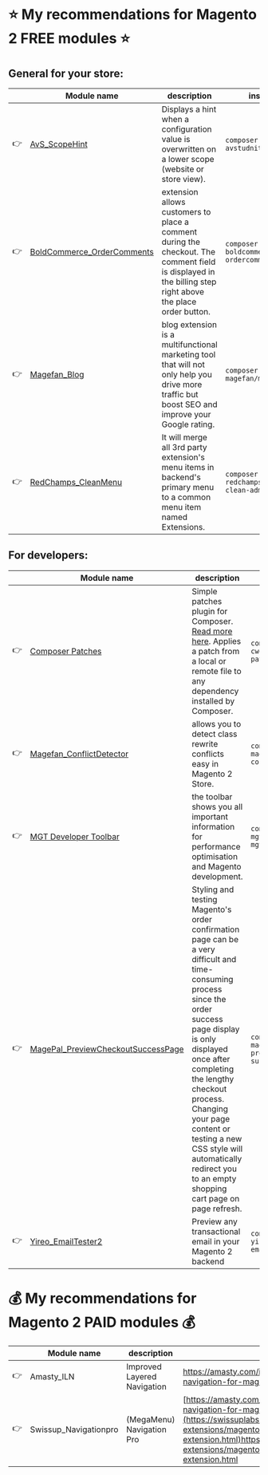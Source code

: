 # :star: My recommendations for Magento 2 FREE modules :star:
## General for your store:

| | Module name | description | installation |
|:---|---|---|---|
|:point_right: |[AvS_ScopeHint](https://github.com/avstudnitz/AvS_ScopeHint2) | Displays a hint when a configuration value is overwritten on a lower scope (website or store view). |``composer require avstudnitz/scopehint2``|
|:point_right: |[BoldCommerce_OrderComments](https://github.com/boldcommerce/magento2-ordercomments) | extension allows customers to place a comment during the checkout. The comment field is displayed in the billing step right above the place order button. | ``composer require boldcommerce/magento2-ordercomments`` |
|:point_right: |[Magefan_Blog](https://github.com/magefan/module-blog) | blog extension is a multifunctional marketing tool that will not only help you drive more traffic but boost SEO and improve your Google rating. | ``composer require magefan/module-blog``|
|:point_right: |[RedChamps_CleanMenu](https://github.com/redchamps/clean-admin-menu) | It will merge all 3rd party extension's menu items in backend's primary menu to a common menu item named Extensions. |``composer require redchamps/module-clean-admin-menu``|

## For developers:
| | Module name | description | installation |
|:---|---|---|---|
|:point_right: |[Composer Patches](https://github.com/cweagans/composer-patches) | Simple patches plugin for Composer. [Read more here](https://m.academy/blog/how-to-apply-github-commit-magento-core-code/). Applies a patch from a local or remote file to any dependency installed by Composer.| ``composer require cweagans/composer-patches``|
|:point_right: |[Magefan_ConflictDetector](https://github.com/magefan/module-conflict-detector) | allows you to detect class rewrite conflicts easy in Magento 2 Store.|``composer require magefan/module-conflict-detector``|
|:point_right: |[MGT Developer Toolbar](https://github.com/mgtcommerce/Mgt_Developertoolbar) | the toolbar shows you all important information for performance optimisation and Magento development.|``composer require mgtcommerce/module-mgtdevelopertoolbar``|
|:point_right: |[MagePal_PreviewCheckoutSuccessPage](https://github.com/magepal/magento2-preview-checkout-success-page) | Styling and testing Magento's order confirmation page can be a very difficult and time-consuming process since the order success page display is only displayed once after completing the lengthy checkout process. Changing your page content or testing a new CSS style will automatically redirect you to an empty shopping cart page on page refresh.|``composer require magepal/magento2-preview-checkout-success-page``|
|:point_right: |[Yireo_EmailTester2](https://github.com/yireo/Yireo_EmailTester2) | Preview any transactional email in your Magento 2 backend| ``composer require yireo/magento2-emailtester2``|

# :moneybag: My recommendations for Magento 2 PAID modules :moneybag:
| | Module name | description | link |
|:---|---|---|---|
|:point_right: |Amasty_ILN|Improved Layered Navigation|https://amasty.com/improved-layered-navigation-for-magento-2.html|
|:point_right: |Swissup_Navigationpro|(MegaMenu) Navigation Pro|[https://amasty.com/improved-layered-navigation-for-magento-2.html](https://swissuplabs.com/magento-extensions/magento-2-navigation-pro-extension.html)https://swissuplabs.com/magento-extensions/magento-2-navigation-pro-extension.html|
